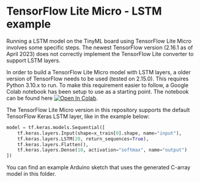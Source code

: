 # TensorFlow Lite Micro - LSTM example

Running a LSTM model on the TinyML board using TensorFlow Lite Micro involves some specific steps. The newest TensorFlow version (2.16.1 as of April 2023) does not correctly implement the TensorFlow Lite converter to support LSTM layers.

In order to build a TensorFlow Lite Micro model with LSTM layers, a older version of TensorFlow needs to be used (tested on 2.15.0). This requires Python 3.10.x to run. To make this requirement easier to follow, a Google Colab notebook has been setup to use as a starting point. The notebook can be found here [![Open In Colab](../assets/images/colab-badge.svg)](https://colab.research.google.com/drive/1QOhNCvtm9pPYMPuG1glV9HPyhMwgM2Lw?usp=sharing).

The TensorFlow Lite Micro version in this repository supports the default TensorFlow Keras LSTM layer, like in the example below:

```python
model = tf.keras.models.Sequential([
    tf.keras.layers.Input(shape=x_train[0].shape, name="input"),
    tf.keras.layers.LSTM(20, return_sequences=True),
    tf.keras.layers.Flatten(),
    tf.keras.layers.Dense(10, activation="softmax", name="output")
])
```

You can find an example Arduino sketch that uses the generated C-array model in this folder.
